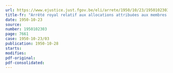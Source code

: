 ```yaml
---
url: https://www.ejustice.just.fgov.be/eli/arrete/1950/10/23/1950102303/justel
title-fr: "Arrêté royal relatif aux allocations attribuées aux membres du personnel enseignant de la section "Administrateurs militaires" de l'école des services financiers de l'armée (abrogé par AR 01-10-1973, art. 16)"
date: 1950-10-23
source:
number: 1950102303
page: 7661
case: 1950-10-23/03
publication: 1950-10-28
starts:
modifies:
pdf-original:
pdf-consolidated:
---
```


